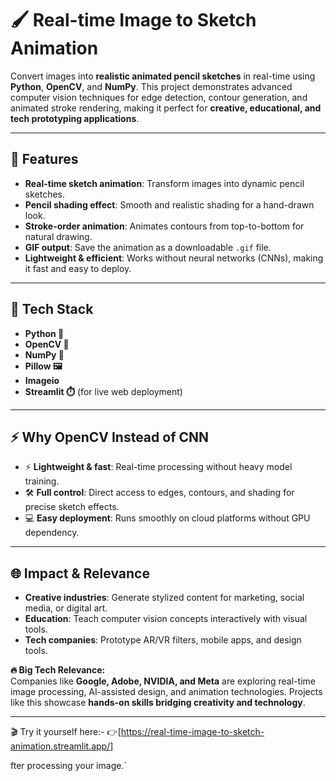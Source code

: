 # 🖌️ Real-time Image to Sketch Animation

Convert images into **realistic animated pencil sketches** in real-time using **Python**, **OpenCV**, and **NumPy**. This project demonstrates advanced computer vision techniques for edge detection, contour generation, and animated stroke rendering, making it perfect for **creative, educational, and tech prototyping applications**.

---

## 🌟 Features

- **Real-time sketch animation**: Transform images into dynamic pencil sketches.  
- **Pencil shading effect**: Smooth and realistic shading for a hand-drawn look.  
- **Stroke-order animation**: Animates contours from top-to-bottom for natural drawing.  
- **GIF output**: Save the animation as a downloadable `.gif` file.  
- **Lightweight & efficient**: Works without neural networks (CNNs), making it fast and easy to deploy.

---

## 🔧 Tech Stack

- **Python 🐍**  
- **OpenCV 📸**  
- **NumPy 🔢**  
- **Pillow 🖼️**  
- **Imageio**  
- **Streamlit ⏱️** (for live web deployment)

---

## ⚡ Why OpenCV Instead of CNN

- ⚡ **Lightweight & fast**: Real-time processing without heavy model training.  
- 🛠️ **Full control**: Direct access to edges, contours, and shading for precise sketch effects.  
- 💻 **Easy deployment**: Runs smoothly on cloud platforms without GPU dependency.

---

## 🌐 Impact & Relevance

- **Creative industries**: Generate stylized content for marketing, social media, or digital art.  
- **Education**: Teach computer vision concepts interactively with visual tools.  
- **Tech companies**: Prototype AR/VR filters, mobile apps, and design tools.  

**🔥 Big Tech Relevance:**  
Companies like **Google, Adobe, NVIDIA, and Meta** are exploring real-time image processing, AI-assisted design, and animation technologies. Projects like this showcase **hands-on skills bridging creativity and technology**.

---

🎬 Try it yourself here:- 👉[https://real-time-image-to-sketch-animation.streamlit.app/]

fter processing your image.`
